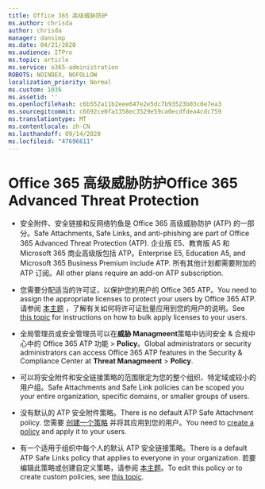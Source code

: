 ```yaml
---
title: Office 365 高级威胁防护
ms.author: chrisda
author: chrisda
manager: dansimp
ms.date: 04/21/2020
ms.audience: ITPro
ms.topic: article
ms.service: o365-administration
ROBOTS: NOINDEX, NOFOLLOW
localization_priority: Normal
ms.custom: 1036
ms.assetid: ''
ms.openlocfilehash: c6b552a11b2eee647e2e5dc7b93523b03c0e7ea3
ms.sourcegitcommit: c6692ce0fa1358ec3529e59ca0ecdfdea4cdc759
ms.translationtype: MT
ms.contentlocale: zh-CN
ms.lasthandoff: 09/14/2020
ms.locfileid: "47696611"
---
```

# <a name="office-365-advanced-threat-protection"></a><span data-ttu-id="a518a-102">Office 365 高级威胁防护</span><span class="sxs-lookup"><span data-stu-id="a518a-102">Office 365 Advanced Threat Protection</span></span>

- <span data-ttu-id="a518a-103">安全附件、安全链接和反网络钓鱼是 Office 365 高级威胁防护 (ATP) 的一部分。</span><span class="sxs-lookup"><span data-stu-id="a518a-103">Safe Attachments, Safe Links, and anti-phishing are part of Office 365 Advanced Threat Protection (ATP).</span></span> <span data-ttu-id="a518a-104">企业版 E5、教育版 A5 和 Microsoft 365 商业高级版包括 ATP。</span><span class="sxs-lookup"><span data-stu-id="a518a-104">Enterprise E5, Education A5, and Microsoft 365 Business Premium include ATP.</span></span> <span data-ttu-id="a518a-105">所有其他计划都需要附加的 ATP 订阅。</span><span class="sxs-lookup"><span data-stu-id="a518a-105">All other plans require an add-on ATP subscription.</span></span>

- <span data-ttu-id="a518a-106">您需要分配适当的许可证，以保护您的用户的 Office 365 ATP。</span><span class="sxs-lookup"><span data-stu-id="a518a-106">You need to assign the appropriate licenses to protect your users by Office 365 ATP.</span></span> <span data-ttu-id="a518a-107">请参阅 [本主题](https://docs.microsoft.com/microsoft-365/admin/add-users/add-users) ，了解有关如何将许可证批量应用到您的用户的说明。</span><span class="sxs-lookup"><span data-stu-id="a518a-107">See [this topic](https://docs.microsoft.com/microsoft-365/admin/add-users/add-users) for instructions on how to bulk apply licenses to your users.</span></span>

- <span data-ttu-id="a518a-108">全局管理员或安全管理员可以在**威胁 Managmeent**策略中访问安全 & 合规中心中的 Office 365 ATP 功能 \> **Policy**。</span><span class="sxs-lookup"><span data-stu-id="a518a-108">Global administrators or security administrators can access Office 365 ATP features in the Security & Compliance Center at **Threat Managmeent** \> **Policy**.</span></span>

- <span data-ttu-id="a518a-109">可以将安全附件和安全链接策略的范围限定为您的整个组织、特定域或较小的用户组。</span><span class="sxs-lookup"><span data-stu-id="a518a-109">Safe Attachments and Safe Link policies can be scoped you your entire organization, specific domains, or smaller groups of users.</span></span>

- <span data-ttu-id="a518a-110">没有默认的 ATP 安全附件策略。</span><span class="sxs-lookup"><span data-stu-id="a518a-110">There is no default ATP Safe Attachment policy.</span></span> <span data-ttu-id="a518a-111">您需要 [创建一个策略](https://docs.microsoft.com/microsoft-365/security/office-365-security/set-up-atp-safe-attachments-policies) 并将其应用到您的用户。</span><span class="sxs-lookup"><span data-stu-id="a518a-111">You need to [create a policy](https://docs.microsoft.com/microsoft-365/security/office-365-security/set-up-atp-safe-attachments-policies) and apply it to your users.</span></span>

- <span data-ttu-id="a518a-112">有一个适用于组织中每个人的默认 ATP 安全链接策略。</span><span class="sxs-lookup"><span data-stu-id="a518a-112">There is a default ATP Safe Links policy that applies to everyone in your organization.</span></span> <span data-ttu-id="a518a-113">若要编辑此策略或创建自定义策略，请参阅 [本主题](https://docs.microsoft.com/microsoft-365/security/office-365-security/set-up-atp-safe-links-policies)。</span><span class="sxs-lookup"><span data-stu-id="a518a-113">To edit this policy or to create custom policies, see [this topic](https://docs.microsoft.com/microsoft-365/security/office-365-security/set-up-atp-safe-links-policies).</span></span>
